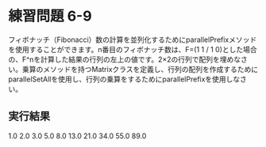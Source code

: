 # 練習問題 6-9

フィボナッチ（Fibonacci）数の計算を並列化するためにparallelPrefixメソッドを使用することができます。n番目のフィボナッチ数は、F=(1 1 / 1 0)とした場合の、F^nを計算した結果の行列の左上の値です。2×2の行列で配列を埋めなさい。乗算のメソッドを持つMatrixクラスを定義し、行列の配列を作成するためにparallelSetAllを使用し、行列の乗算をするためにparallelPrefixを使用しなさい。

## 実行結果

1.0
2.0
3.0
5.0
8.0
13.0
21.0
34.0
55.0
89.0